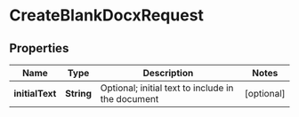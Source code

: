 
# CreateBlankDocxRequest

## Properties
Name | Type | Description | Notes
------------ | ------------- | ------------- | -------------
**initialText** | **String** | Optional; initial text to include in the document |  [optional]



